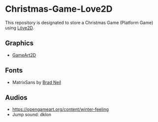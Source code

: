 # Christmas-Game-Love2D

This repository is designated to store a Christmas Game (Platform Game) using [Löve2D](https://www.love2d.org).

## Graphics

- [GameArt2D](https://www.gameart2d.com/freebies.html)

## Fonts

- MatrixSans by [Brad Neil](https://fontesk.com/designer/brad-neil/)

## Audios

- https://opengameart.org/content/winter-feeling
- Jump sound: dklon
